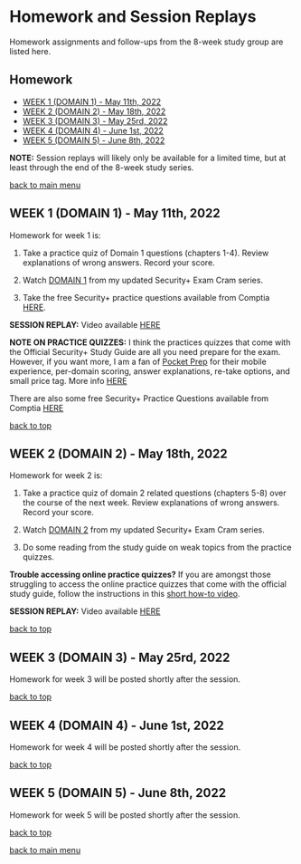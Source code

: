 # Homework and Session Replays

Homework assignments and follow-ups from the 8-week study group are listed here.

## Homework

  - [WEEK 1 (DOMAIN 1) - May 11th, 2022](#week-1-domain-1---may-11th-2022)
  - [WEEK 2 (DOMAIN 2) - May 18th, 2022](#week-2-domain-2---may-18th-2022)
  - [WEEK 3 (DOMAIN 3) - May 25rd, 2022](#week-3-domain-3---may-25rd-2022)
  - [WEEK 4 (DOMAIN 4) - June 1st, 2022](#week-4-domain-4---june-1st-2022)
  - [WEEK 5 (DOMAIN 5) - June 8th, 2022](#week-5-domain-5---june-8th-2022)


**NOTE:** Session replays will likely only be available for a limited time, but at least through the end of the 8-week study series.

[back to main menu](https://github.com/pzerger/comptiaexamcram/blob/main/README.md)

## WEEK 1 (DOMAIN 1) - May 11th, 2022

Homework for week 1 is:

1. Take a practice quiz of Domain 1 questions (chapters 1-4). Review explanations of wrong answers. Record your score.

2. Watch [DOMAIN 1](https://youtu.be/4HGQ0uYeSaA) from my updated Security+ Exam Cram series.

3. Take the free Security+ practice questions available from Comptia [HERE](https://bit.ly/2SZ79m0).

**SESSION REPLAY:** Video available [HERE](https://youtu.be/WH6cBbEqn5w)

**NOTE ON PRACTICE QUIZZES:** I think the practices quizzes that come with the Official Security+ Study Guide are all you need prepare for the exam. However, if you want more, I am a fan of [Pocket Prep](https://www.pocketprep.com/exams/comptia-security/?ref=peterzerger) for their mobile experience, per-domain scoring, answer explanations, re-take options, and small price tag. More info [HERE](https://www.pocketprep.com/exams/comptia-security/?ref=peterzerger)

There are also some free Security+ Practice Questions available from Comptia [HERE](https://bit.ly/2SZ79m0)


[back to top](#homework-and-session-replays)

## WEEK 2 (DOMAIN 2) - May 18th, 2022

Homework for week 2 is:

1. Take a practice quiz of domain 2 related questions (chapters 5-8) over the course of the next week. Review explanations of wrong answers. Record your score.

2. Watch [DOMAIN 2](https://youtu.be/tvzfD9ET-Lk) from my updated Security+ Exam Cram series.

3. Do some reading from the study guide on weak topics from the practice quizzes.

**Trouble accessing online practice quizzes?** If you are amongst those struggling to access the online practice quizzes that come with the official study guide, follow the instructions in this [short how-to video](https://youtu.be/expPsyQBcPQ).

**SESSION REPLAY:** Video available [HERE](https://youtu.be/NcwezSgZ_zs)

[back to top](#homework-and-session-replays)

## WEEK 3 (DOMAIN 3) - May 25rd, 2022

Homework for week 3 will be posted shortly after the session.

[back to top](#homework-and-session-replays)

## WEEK 4 (DOMAIN 4) - June 1st, 2022

Homework for week 4 will be posted shortly after the session.

[back to top](#homework-and-session-replays)

## WEEK 5 (DOMAIN 5) - June 8th, 2022

Homework for week 5 will be posted shortly after the session.

[back to top](#homework-and-session-replays)

[back to main menu](https://github.com/pzerger/comptiaexamcram/blob/main/README.md)